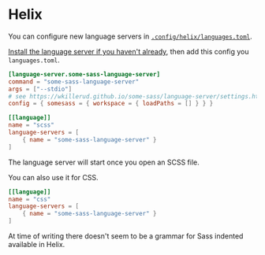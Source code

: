 # Helix

You can configure new language servers in [`.config/helix/languages.toml`](https://docs.helix-editor.com/guides/adding_languages.html).

[Install the language server if you haven't already](./getting-started.md), then add this config you `languages.toml`.

```toml
[language-server.some-sass-language-server]
command = "some-sass-language-server"
args = ["--stdio"]
# see https://wkillerud.github.io/some-sass/language-server/settings.html for all available settings
config = { somesass = { workspace = { loadPaths = [] } } }

[[language]]
name = "scss"
language-servers = [
	{ name = "some-sass-language-server" }
]
```

The language server will start once you open an SCSS file.

You can also use it for CSS.

```toml
[[language]]
name = "css"
language-servers = [
	{ name = "some-sass-language-server" }
]
```

At time of writing there doesn't seem to be a grammar for Sass indented available in Helix.
